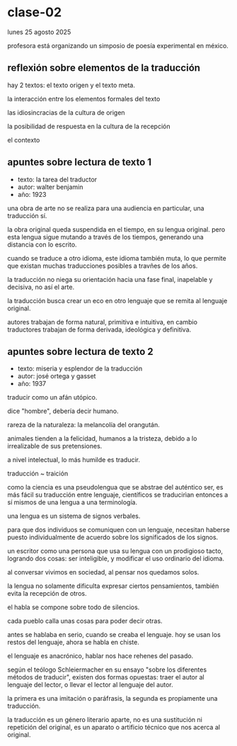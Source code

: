 # clase-02

lunes 25 agosto 2025

profesora está organizando un simposio de poesía experimental en méxico.

## reflexión sobre elementos de la traducción

hay 2 textos: el texto origen y el texto meta.

la interacción entre los elementos formales del texto

las idiosincracias de la cultura de origen

la posibilidad de respuesta en la cultura de la recepción

el contexto

## apuntes sobre lectura de texto 1

* texto: la tarea del traductor
* autor: walter benjamin
* año: 1923

una obra de arte no se realiza para una audiencia en particular, una traducción sí.

la obra original queda suspendida en el tiempo, en su lengua original. pero esta lengua sigue mutando a través de los tiempos, generando una distancia con lo escrito.

cuando se traduce a otro idioma, este idioma también muta, lo que permite que existan muchas traducciones posibles a travñes de los años.

la traducción no niega su orientación hacia una fase final, inapelable y decisiva, no así el arte.

la traducción busca crear un eco en otro lenguaje que se remita al lenguaje original.

autores trabajan de forma natural, primitiva e intuitiva, en cambio traductores trabajan de forma derivada, ideológica y definitiva.

## apuntes sobre lectura de texto 2

* texto: miseria y esplendor de la traducción
* autor: josé ortega y gasset
* año: 1937

traducir como un afán utópico.

dice "hombre", debería decir humano.

rareza de la naturaleza: la melancolía del orangután.

animales tienden a la felicidad, humanos a la tristeza, debido a lo irrealizable de sus pretensiones.

a nivel intelectual, lo más humilde es traducir.

traducción ~ traición

como la ciencia es una pseudolengua que se abstrae del auténtico ser, es más fácil su traducción entre lenguaje, científicos se traducirìan entonces a sí mismos de una lengua a una terminología.

una lengua es un sistema de signos verbales.

para que dos individuos se comuniquen con un lenguaje, necesitan haberse puesto individualmente de acuerdo sobre los significados de los signos.

un escritor como una persona que usa su lengua con un prodigioso tacto, logrando dos cosas: ser inteligible, y modificar el uso ordinario del idioma.

al conversar vivimos en sociedad, al pensar nos quedamos solos.

la lengua no solamente dificulta expresar ciertos pensamientos, también evita la recepción de otros.

el habla se compone sobre todo de silencios.

cada pueblo calla unas cosas para poder decir otras.

antes se hablaba en serio, cuando se creaba el lenguaje. hoy se usan los restos del lenguaje, ahora se habla en chiste.

el lenguaje es anacrónico, hablar nos hace rehenes del pasado.

según el teólogo Schleiermacher en su ensayo "sobre los diferentes métodos de traducir", existen dos formas opuestas: traer el autor al lenguaje del lector, o llevar el lector al lenguaje del autor.

la primera es una imitación o paráfrasis, la segunda es propiamente una traducción.

la traducción es un género literario aparte, no es una sustitución ni repetición del original, es un aparato o artificio técnico que nos acerca al original.



